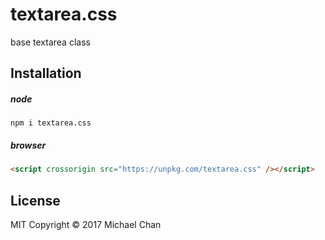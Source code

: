# textarea.css
base textarea class

## Installation
##### node
```
npm i textarea.css
```

##### browser
```html
<script crossorigin src="https://unpkg.com/textarea.css" /></script>
```

## License
MIT
Copyright &copy; 2017 Michael Chan
